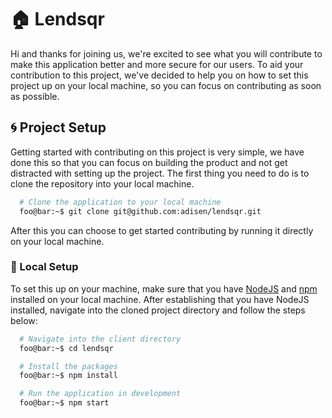 # :house: **Lendsqr**

Hi and thanks for joining us, we're excited to see what you will contribute to make this application better and more secure for our users. To aid your contribution to this project, we've decided to help you on how to set this project up on your local machine, so you can focus on contributing as soon as possible.

## :cyclone: **Project Setup**

Getting started with contributing on this project is very simple, we have done this so that you can focus on building the product and not get distracted with setting up the project.
The first thing you need to do is to clone the repository into your local machine.

```bash
  # Clone the application to your local machine
  foo@bar:~$ git clone git@github.com:adisen/lendsqr.git
```

After this you can choose to get started contributing by running it directly on your local machine.

### :snail: Local Setup

To set this up on your machine, make sure that you have [NodeJS](https://nodejs.org) and [npm](https://npmjs.com) installed on your local machine. After establishing that you have NodeJS installed, navigate into the cloned project directory and follow the steps below:

```bash
  # Navigate into the client directory
  foo@bar:~$ cd lendsqr

  # Install the packages
  foo@bar:~$ npm install

  # Run the application in development
  foo@bar:~$ npm start
```
